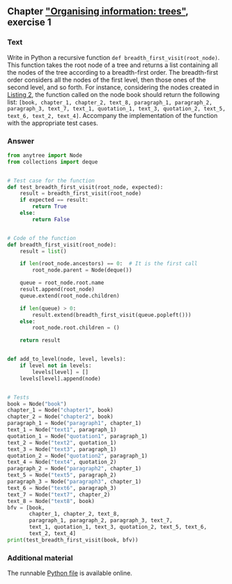 ## Chapter ["Organising information: trees"](https://comp-think.github.io/book/11.pdf), exercise 1

### Text
Write in Python a recursive function `def breadth_first_visit(root_node)`. This function takes the root node of a tree and returns a list containing all the nodes of the tree according to a breadth-first order. The breadth-first order considers all the nodes of the first level, then those ones of the second level, and so forth. For instance, considering the nodes created in [Listing 2](https://comp-think.github.io/book/11.pdf), the function called on the node book should return the following list: `[book, chapter_1, chapter_2, text_8, paragraph_1, paragraph_2, paragraph_3, text_7, text_1, quotation_1, text_3, quotation_2, text_5, text_6, text_2, text_4]`. Accompany the implementation of the function with the appropriate test cases. 

### Answer
```python
from anytree import Node
from collections import deque


# Test case for the function
def test_breadth_first_visit(root_node, expected):
    result = breadth_first_visit(root_node)
    if expected == result:
        return True
    else:
        return False


# Code of the function
def breadth_first_visit(root_node):
    result = list()

    if len(root_node.ancestors) == 0:  # It is the first call
        root_node.parent = Node(deque())

    queue = root_node.root.name
    result.append(root_node)
    queue.extend(root_node.children)

    if len(queue) > 0:
        result.extend(breadth_first_visit(queue.popleft()))
    else:
        root_node.root.children = ()

    return result


def add_to_level(node, level, levels):
    if level not in levels:
        levels[level] = []
    levels[level].append(node)


# Tests
book = Node("book")
chapter_1 = Node("chapter1", book)
chapter_2 = Node("chapter2", book)
paragraph_1 = Node("paragraph1", chapter_1)
text_1 = Node("text1", paragraph_1)
quotation_1 = Node("quotation1", paragraph_1)
text_2 = Node("text2", quotation_1)
text_3 = Node("text3", paragraph_1)
quotation_2 = Node("quotation2", paragraph_1)
text_4 = Node("text4", quotation_2)
paragraph_2 = Node("paragraph2", chapter_1)
text_5 = Node("text5", paragraph_2)
paragraph_3 = Node("paragraph3", chapter_1)
text_6 = Node("text6", paragraph_3)
text_7 = Node("text7", chapter_2)
text_8 = Node("text8", book)
bfv = [book,
       chapter_1, chapter_2, text_8,
       paragraph_1, paragraph_2, paragraph_3, text_7,
       text_1, quotation_1, text_3, quotation_2, text_5, text_6,
       text_2, text_4]
print(test_breadth_first_visit(book, bfv))
```

### Additional material
The runnable [Python file](exercise_1.py) is available online.